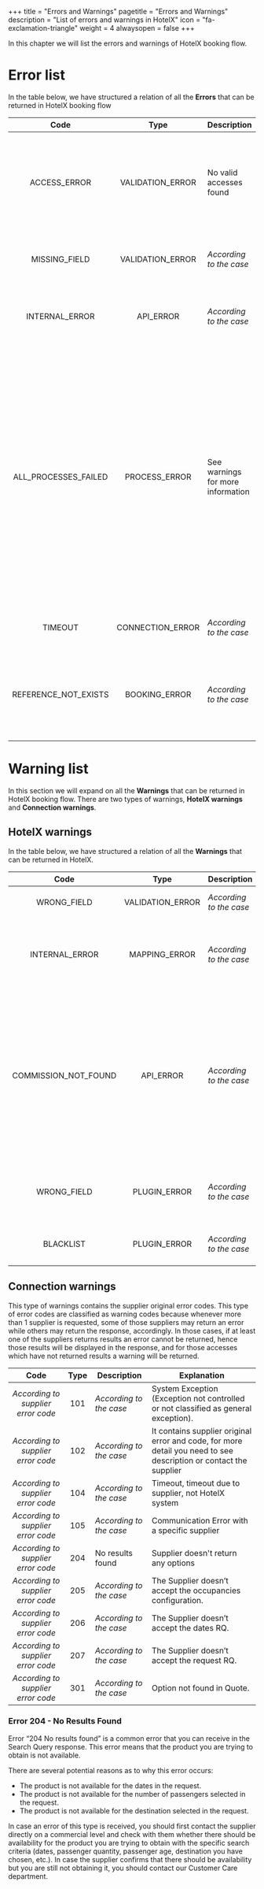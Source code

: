 +++
title = "Errors and Warnings"
pagetitle = "Errors and Warnings"
description = "List of errors and warnings in HotelX"
icon = "fa-exclamation-triangle"
weight = 4
alwaysopen = false
+++


In this chapter we will list the errors and warnings of HotelX booking flow.

# Error list
In the table below, we have structured a relation of all the **Errors** that can be returned in HotelX booking flow

|         Code         |       Type       |            Description            | Explanation  |
| :------------------: | :--------------: | --------------------------------- |-------------- |
|     ACCESS_ERROR     | VALIDATION_ERROR | No valid accesses found           | The access is not found or it has no permission, or you are using a test access and you need to add the testMode.|
|    MISSING_FIELD     | VALIDATION_ERROR | *According to the case*           | Some mandatory fields are missing in input|
|    INTERNAL_ERROR    |    API_ERROR     | *According to the case*           | Covers any unexpected error or errors due to **internal** service|
| ALL_PROCESSES_FAILED |  PROCESS_ERROR   | See warnings for more information | This occurs when no options are returned for all accesses after applying a plugin (blacklist, filter, mapping code),  commission, etc., it may also be caused by a wrong default setting, In the warning node you will find detailed information about the cause.|
|       TIMEOUT        | CONNECTION_ERROR | *According to the case*           | This occurs due to a connection timeout|
| REFERENCE_NOT_EXISTS |  BOOKING_ERROR   | *According to the case*           | This occurs when the booking reference provided is not available in the supplier system|


# Warning list

In this section we will expand on all the **Warnings** that can be returned in HotelX booking flow. There are two types of warnings, **HotelX warnings** and **Connection warnings**.

## HotelX warnings

In the table below, we have structured a relation of all the **Warnings** that can be returned in HotelX.

|                Code                | Type  |       Description       | Explanation                  |
| :--------------------------------: | :---: | ----------------------- | ---------------------------- |
|     WRONG_FIELD      | VALIDATION_ERROR | *According to the case* | A field or fields in the request are not correct|
|    INTERNAL_ERROR    |  MAPPING_ERROR   | *According to the case* | Error produced when mapping codes, it usually happens regarding hotel mapping|
| COMMISSION_NOT_FOUND |    API_ERROR     | *According to the case* | This occurs when the options are discarded because the supplier returns options with a negative commission that does not allow the calculation of the net price. You need to upload the commission file to solve it|
|     WRONG_FIELD      |   PLUGIN_ERROR   | *According to the case* | It occurs when the input of the plugin is misintroduced or misconstructed|
|      BLACKLIST       |   PLUGIN_ERROR   | *According to the case* | It occurs when the hotels or accesses are blacklisted|

## Connection warnings

This type of warnings contains the supplier original error codes. This type of error codes are classified as warning codes because whenever more than 1 supplier is requested, some of those suppliers may return an error while others may return the response, accordingly. In those cases, if at least one of the suppliers returns results an error cannot be returned, hence those results will be displayed in the response, and for those accesses which have not returned results a warning will be returned.


|                Code                | Type  |       Description       | Explanation                  |
| :--------------------------------: | :---: | ----------------------- | ---------------------------- |
| *According to supplier error code* |  101  | *According to the case* | System Exception (Exception not controlled or not classified as general exception).|
| *According to supplier error code* |  102  | *According to the case* | It contains supplier original error and code, for more detail you need to see description or contact the supplier |
| *According to supplier error code* |  104  | *According to the case* | Timeout, timeout due to supplier, not HotelX system|
| *According to supplier error code* |  105  | *According to the case* | Communication Error with a specific supplier|
| *According to supplier error code* |  204  | No results found        | Supplier doesn't return any options|
| *According to supplier error code* |  205  | *According to the case* | The Supplier doesn’t accept the occupancies configuration.|
| *According to supplier error code* |  206  | *According to the case* | The Supplier doesn’t accept the dates RQ.|
| *According to supplier error code* |  207  | *According to the case* | The Supplier doesn’t accept the request RQ.|
| *According to supplier error code* |  301  | *According to the case* | Option not found in Quote.|


### Error 204 - No Results Found
Error “204 No results found” is a common error that you can receive in the Search Query response. This error means that the product you are trying to obtain is not available.

There are several potential reasons as to why this error occurs:

* The product is not available for the dates in the request.
* The product is not available for the number of passengers selected in the request.
* The product is not available for the destination selected in the request.

In case an error of this type is received, you should first contact the supplier directly on a commercial level and check with them whether there should be availability for the product you are trying to obtain with the specific search criteria (dates, passenger quantity, passenger age, destination you have chosen, etc.). In case the supplier confirms that there should be availability but you are still not obtaining it, you should contact our Customer Care department.